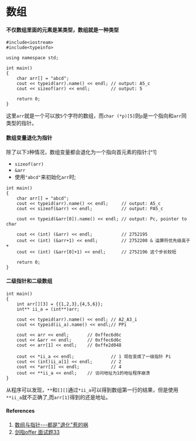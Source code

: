 # 数组

#### 不仅数组里面的元素是某类型，**数组就是一种类型**

```
#include<iostream>
#include<typeinfo>

using namespace std;

int main()
{
    char arr[] = "abcd";
    cout << typeid(arr).name() << endl; // output: A5_c
    cout << sizeof(arr) << endl;        // output: 5

    return 0;
}
```

这里`arr`就是一个可以放`5`个字符的数组，而`char (*p)[5]`则`p`是一个指向和`arr`同类型的指针。

#### 数组变量退化为指针

除了以下`3`种情况，数组变量都会退化为一个指向首元素的指针:[^1]

- `sizeof(arr)`
- `&arr`
- 使用`"abcd"`来初始化`arr`时;

```
int main()
{
    char arr[] = "abcd";
    cout << typeid(arr).name() << endl;     // output: A5_c
    cout << sizeof(&arr) << endl;           // output: PA5_c

    cout << typeid(&arr[0]).name() << endl; // output: Pc, pointer to char

    cout << (int) (&arr) << endl;           // 2752195
    cout << (int) (&arr+1) << endl;         // 2752200 & 运算符优先级高于 +
    cout << (int) (&arr[0]+1) << endl;      // 2752196 这个步长较短

    return 0;
}
```

#### 二级指针和二级数组

```
int main()
{
    int arr[][3] = {{1,2,3},{4,5,6}};
	int** ii_a = (int**)arr;
    
    cout << typeid(arr).name() << endl; // A2_A3_i
    cout << typeid(ii_a).name() << endl;// PPi

	cout << arr << endl;       // 0xffec6d6c
	cout << &arr << endl;      // 0xffec6d6c
    cout << arr[1] << endl;    // 0xffe2d048
    
    cout << *ii_a << endl;              // 1 现在变成了一级指针 Pi
	cout << (int)ii_a[1] << endl;       // 2
	cout << *arr[1] << endl;            // 4
	cout << **ii_a << endl;    // 访问地址为1的地址程序崩溃
}
```

从程序可以发现，`**`和`[][]`通过`*ii_a`可以得到数组第一行的结果，但是使用`**ii_a`就不正确了,而`arr[1]`得到的还是地址。

#### References

1. [数组与指针---都是"退化"惹的祸](http://www.chinaunix.net/old_jh/23/1031622.html)
2. [剑指offer 面试题33]()